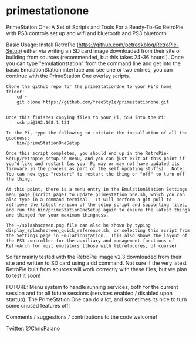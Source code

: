 primestationone
===============

PrimeStation One: A Set of Scripts and Tools For a Ready-To-Go RetroPie with PS3 controls set up and wifi and bluetooth and PS3 bluetooth


Basic Usage:
    Install RetroPie (https://github.com/petrockblog/RetroPie-Setup) either via writing an SD card image downloaded from their site or building from sources (recommended, but this takes 24-36 hours!).  Once you can type "emulationstation" from the command line and get into the basic EmulationStation interface and see one or two entries, you can continue with the PrimeStation One overlay scripts.

    Clone the github repo for the primeStationOne to your Pi's home folder:
        cd ~
        git clone https://github.com/free5ty1e/primestationone.git


    Once this finishes copying files to your Pi, SSH into the Pi:
        ssh pi@192.168.1.134
    
    In the Pi, type the following to initiate the installation of all the goodness:
        bin/primeStationOneSetup

    Once this script completes, you should end up in the RetroPie-Setup/retropie_setup.sh menu, and you can just exit at this point if you'd like and restart (as your Pi may or may not have updated its firmware in the process as part of the self updating stuffs).  Note:  You can now type "restart" to restart the thing or "off" to turn off the thing.

    At this point, there is a menu entry in the EmulationStation Settings menu page (script page) to update_primestation_one.sh, which you can also type in a command terminal.  It will perform a git pull to retrieve the latest verison of the setup script and supporting files, and run the bin/primeStationOneSetup again to ensure the latest things are thinged for your maximum thingness.

    The ~/splashscreen.png file can also be shown by typing display_splashscreen_quick_reference.sh, or selecting this script from the Settings page in Emulationstation.  This also shows the layout of the PS3 controller for the auxiliary and management functions of RetroArch for most emulators (those with libretocores, of course).

So far mainly tested with the RetroPie image v2.3 downloaded from their site and written to SD card using a dd command.  Not sure if the very latest RetroPie built from sources will work correctly with these files, but we plan to test it soon!


FUTURE:
    Menu system to handle running services, both for the current session and for all future sessions (services enabled / disabled upon startup).  The PrimeStation One can do a lot, and sometimes its nice to turn some unused features off!



Comments / suggestions / contributions to the code welcome!  

Twitter: @ChrisPaiano
